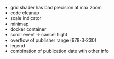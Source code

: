 - grid shader has bad precision at max zoom
- code cleanup
- scale indicator
- minimap
- docker container
- scroll event -> cancel flight
- overflow of publisher range (978-3-230)
- legend
- combination of publication date wtih other info
